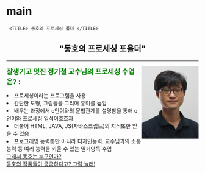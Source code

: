 # main
<HTML>

<HEAD>

     <TITLE> 동호의 프로세싱 폴더 </TITLE>

</HEAD>

<BODY>
     <P><H2 ALIGN="center">&quot;동호의 프로세싱 포올더&quot;</H2></P>
     <HR COLOR="black">
     <IMG SRC="JKCP.jpg" ALIGN="right" WIDTH=150 HEIGHT=190>
     <P><STRONG><FONT SIZE="4" COLOR="green">잘생기고 멋진 정기철 교수님의 프로세싱 수업은? :                  
     </STRONG></FONT></P>
     <op>
          <LI TYPE="cicle">프로세싱이라는 프로그램을 사용<BR>
          <LI TYPE="cicle">간단한 도형, 그림들을 그리며 흥미를 높임<BR>
          <LI TYPE="cicle">배우는 과정에서 c언어와의 문법관계를 설명함을 통해 c언어와 프로세싱 일석이조효과 <BR>
          <LI TYPE="cicle">더불어 HTML, JAVA, JS(자바스크립트)의 지식또한 얻을 수 있음 <BR>
          <LI TYPE="cicle">프로그래밍 능력뿐만 아니라 디자인능력, 교수님과의 소통능력 등 여러 능력을 키울 수 있는 일거양득 수업 <BR> 
     </op>
     <LINK="blue VLINK="green" ALINK="gray">
     <A HREF="https://www.naver.com/">그래서 동호는 누구인가?</A> <BR> 
     <A HREF="http://www.ehan.co.kr">동호의 작품들이 궁금하다고? 그럼 눌러!</A> <BR> 
</BODY>
</HTML>
